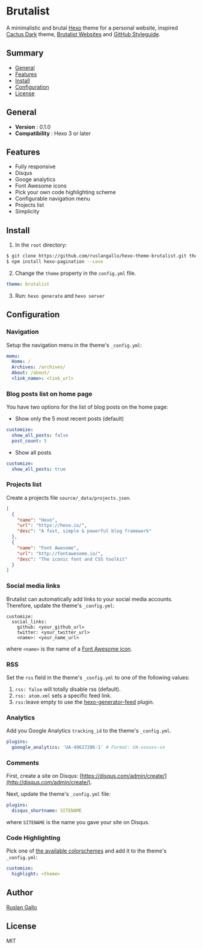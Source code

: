 # Brutalist

A minimalistic and brutal [Hexo](http://hexo.io) theme for a personal website, inspired [Cactus Dark](https://probberechts.github.io/cactus-dark/) theme, [Brutalist Websites](http://brutalistwebsites.com/) and [GitHub Styleguide](https://github.com/styleguide).

<!-- [Demo](https://ruslangallo.com/hexo-theme-brutalist/) -->

## Summary

- [General](#general)
- [Features](#features)
- [Install](#install)
- [Configuration](#configuration)
- [License](#license)

## General

- **Version** : 0.1.0
- **Compatibility** : Hexo 3 or later

## Features

- Fully responsive
- Disqus
- Googe analytics
- Font Awesome icons
- Pick your own code highlighting scheme
- Configurable navigation menu
- Projects list
- Simplicity

## Install

1. In the `root` directory:

  ```bash
  $ git clone https://github.com/ruslangallo/hexo-theme-brutalist.git themes/brutalist
  $ npm install hexo-pagination --save
  ```

2. Change the `theme` property in the `config.yml` file.

  ```yml
  theme: brutalist
  ```

3. Run: `hexo generate` and `hexo server`

## Configuration

### Navigation

Setup the navigation menu in the theme's `_config.yml`:

```yml
memu:
  Home: /
  Archives: /archives/
  About: /about/
  <link_name>: <link_url>
```

### Blog posts list on home page

You have two options for the list of blog posts on the home page:

- Show only the 5 most recent posts (default)

```yml
customize:
  show_all_posts: false
  post_count: 5
```

- Show all posts

```yml
customize:
  show_all_posts: true
```

### Projects list

Create a projects file `source/_data/projects.json`.

```json
[
  {
    "name": "Hexo",
    "url": "https://hexo.io/",
    "desc": "A fast, simple & powerful blog framework"
  },
  {
    "name": "Font Awesome",
    "url": "http://fontawesome.io/",
    "desc": "The iconic font and CSS toolkit"
  }
]
```

### Social media links

Brutalist can automatically add links to your social media accounts. Therefore, update the theme's `_config.yml`:

```
customize:
  social_links:
    github: <your_github_url>
    twitter: <your_twitter_url>
    <name>: <your_name_url>
```

where `<name>` is the name of a [Font Awesome icon](http://fontawesome.io/icons/#brand).

### RSS

Set the `rss` field in the theme's `_config.yml` to one of the following values:

1. `rss: false` will totally disable rss (default).
2. `rss: atom.xml` sets a specific feed link.
3. `rss:`leave empty to use the [hexo-generator-feed](https://github.com/hexojs/hexo-generator-feed) plugin.

### Analytics

Add you Google Analytics `tracking_id` to the theme's `_config.yml`.

```yml
plugins:
  gooogle_analytics: 'UA-49627206-1' # Format: UA-xxxxxx-xx
```

### Comments

First, create a site on Disqus: [https://disqus.com/admin/create/](http://disqus.com/admin/create/).

Next, update the theme's `_config.yml` file:

```yml
plugins:
  disqus_shortname: SITENAME
```

where `SITENAME` is the name you gave your site on Disqus.

### Code Highlighting

Pick one of [the available colorschemes](https://github.com/probberechts/cactus-dark/tree/master/source/css/_highlight) and add it to the theme's `_config.yml`:

```yml
customize:
  highlight: <theme>
```

## Author

[Ruslan Gallo](https://github.com/ruslangallo)

## License
MIT
